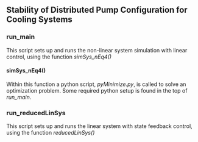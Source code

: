 ## Stability of Distributed Pump Configuration for Cooling Systems

### run_main
This script sets up and runs the non-linear system simulation with linear control, using the function *simSys_nEq4()*

#### simSys_nEq4()
Within this function a python script, *pyMinimize.py*, is called to solve an optimization problem. Some required python setup is found in the top of *run_main*.

### run_reducedLinSys
This script sets up and runs the linear system with state feedback control, using the function *reducedLinSys()*
